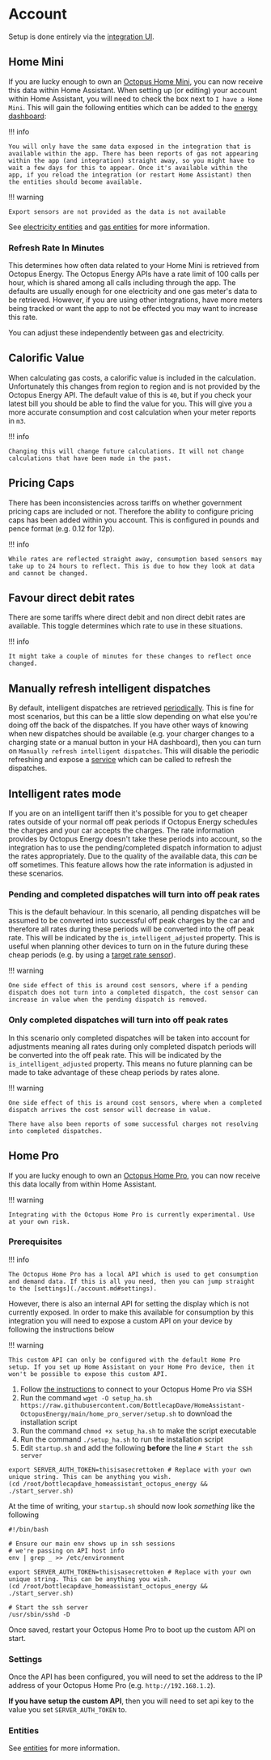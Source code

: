 # Account

Setup is done entirely via the [integration UI](https://my.home-assistant.io/redirect/config_flow_start/?domain=octopus_energy).

## Home Mini

If you are lucky enough to own an [Octopus Home Mini](https://octopus.energy/blog/octopus-home-mini/), you can now receive this data within Home Assistant. When setting up (or editing) your account within Home Assistant, you will need to check the box next to `I have a Home Mini`. This will gain the following entities which can be added to the [energy dashboard](https://www.home-assistant.io/blog/2021/08/04/home-energy-management/):

!!! info

    You will only have the same data exposed in the integration that is available within the app. There has been reports of gas not appearing within the app (and integration) straight away, so you might have to wait a few days for this to appear. Once it's available within the app, if you reload the integration (or restart Home Assistant) then the entities should become available.

!!! warning

    Export sensors are not provided as the data is not available

See [electricity entities](../entities/electricity.md#home-minipro-entities) and [gas entities](../entities/gas.md#home-minipro-entities) for more information.

### Refresh Rate In Minutes

This determines how often data related to your Home Mini is retrieved from Octopus Energy. The Octopus Energy APIs have a rate limit of 100 calls per hour, which is shared among all calls including through the app. The defaults are usually enough for one electricity and one gas meter's data to be retrieved. However, if you are using other integrations, have more meters being tracked or want the app to not be effected you may want to increase this rate.

You can adjust these independently between gas and electricity.

## Calorific Value

When calculating gas costs, a calorific value is included in the calculation. Unfortunately this changes from region to region and is not provided by the Octopus Energy API. The default value of this is `40`, but if you check your latest bill you should be able to find the value for you. This will give you a more accurate consumption and cost calculation when your meter reports in `m3`.

!!! info

    Changing this will change future calculations. It will not change calculations that have been made in the past.

## Pricing Caps

There has been inconsistencies across tariffs on whether government pricing caps are included or not. Therefore the ability to configure pricing caps has been added within you account. This is configured in pounds and pence format (e.g. 0.12 for 12p).

!!! info

    While rates are reflected straight away, consumption based sensors may take up to 24 hours to reflect. This is due to how they look at data and cannot be changed.

## Favour direct debit rates

There are some tariffs where direct debit and non direct debit rates are available. This toggle determines which rate to use in these situations.


!!! info

    It might take a couple of minutes for these changes to reflect once changed.

## Manually refresh intelligent dispatches

By default, intelligent dispatches are retrieved [periodically](../faq.md#how-often-is-data-refreshed). This is fine for most scenarios, but this can be a little slow depending on what else you're doing off the back of the dispatches. If you have other ways of knowing when new dispatches should be available (e.g. your charger changes to a charging state or a manual button in your HA dashboard), then you can turn on `Manually refresh intelligent dispatches`. This will disable the periodic refreshing and expose a [service](../services.md#octopus_energyrefresh_intelligent_dispatches) which can be called to refresh the dispatches.

## Intelligent rates mode

If you are on an intelligent tariff then it's possible for you to get cheaper rates outside of your normal off peak periods if Octopus Energy schedules the charges and your car accepts the charges. The rate information provides by Octopus Energy doesn't take these periods into account, so the integration has to use the pending/completed dispatch information to adjust the rates appropriately. Due to the quality of the available data, this _can_ be off sometimes. This feature allows how the rate information is adjusted in these scenarios.

### Pending and completed dispatches will turn into off peak rates

This is the default behaviour. In this scenario, all pending dispatches will be assumed to be converted into successful off peak charges by the car and therefore all rates during these periods will be converted into the off peak rate. This will be indicated by the `is_intelligent_adjusted` property. This is useful when planning other devices to turn on in the future during these cheap periods (e.g. by using a [target rate sensor](./target_rate.md)). 

!!! warning

    One side effect of this is around cost sensors, where if a pending dispatch does not turn into a completed dispatch, the cost sensor can increase in value when the pending dispatch is removed.

### Only completed dispatches will turn into off peak rates

In this scenario only completed dispatches will be taken into account for adjustments meaning all rates during only completed dispatch periods will be converted into the off peak rate. This will be indicated by the `is_intelligent_adjusted` property. This means no future planning can be made to take advantage of these cheap periods by rates alone.

!!! warning

    One side effect of this is around cost sensors, where when a completed dispatch arrives the cost sensor will decrease in value.

    There have also been reports of some successful charges not resolving into completed dispatches.

## Home Pro

If you are lucky enough to own an [Octopus Home Pro](https://forum.octopus.energy/t/for-the-pro-user/8453/2352/), you can now receive this data locally from within Home Assistant. 

!!! warning

    Integrating with the Octopus Home Pro is currently experimental. Use at your own risk.

### Prerequisites

!!! info

    The Octopus Home Pro has a local API which is used to get consumption and demand data. If this is all you need, then you can jump straight to the [settings](./account.md#settings).

However, there is also an internal API for setting the display which is not currently exposed. In order to make this available for consumption by this integration you will need to expose a custom API on your device by following the instructions below

!!! warning

    This custom API can only be configured with the default Home Pro setup. If you set up Home Assistant on your Home Pro device, then it won't be possible to expose this custom API.

1. Follow [the instructions](https://github.com/OctopusSmartEnergy/Home-Pro-SDK-Public/blob/main/Home.md#sdk) to connect to your Octopus Home Pro via SSH
2. Run the command `wget -O setup_ha.sh https://raw.githubusercontent.com/BottlecapDave/HomeAssistant-OctopusEnergy/main/home_pro_server/setup.sh` to download the installation script
3. Run the command `chmod +x setup_ha.sh` to make the script executable
4. Run the command `./setup_ha.sh` to run the installation script
5. Edit `startup.sh` and add the following **before** the line `# Start the ssh server`

```
export SERVER_AUTH_TOKEN=thisisasecrettoken # Replace with your own unique string. This can be anything you wish. 
(cd /root/bottlecapdave_homeassistant_octopus_energy && ./start_server.sh)
```

At the time of writing, your `startup.sh` should now look _something_ like the following

```
#!/bin/bash

# Ensure our main env shows up in ssh sessions
# we're passing on API host info
env | grep _ >> /etc/environment

export SERVER_AUTH_TOKEN=thisisasecrettoken # Replace with your own unique string. This can be anything you wish.
(cd /root/bottlecapdave_homeassistant_octopus_energy && ./start_server.sh)

# Start the ssh server
/usr/sbin/sshd -D
```

Once saved, restart your Octopus Home Pro to boot up the custom API on start.

### Settings

Once the API has been configured, you will need to set the address to the IP address of your Octopus Home Pro (e.g. `http://192.168.1.2`).

**If you have setup the custom API**, then you will need to set api key to the value you set `SERVER_AUTH_TOKEN` to.

### Entities

See [entities](../entities/home_pro.md) for more information.